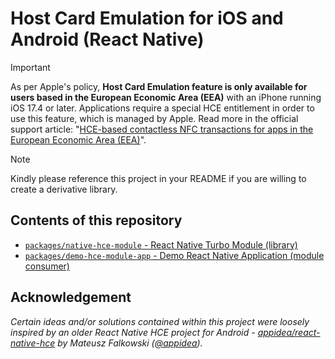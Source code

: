 # Host Card Emulation for iOS and Android (React Native)

> [!IMPORTANT]  
> As per Apple's policy, **Host Card Emulation feature is only available for users based in the European
> Economic Area (EEA)** with an iPhone running iOS 17.4 or later. Applications require a special HCE entitlement
> in order to use this feature, which is managed by Apple. Read more in the official support article:
> "[HCE-based contactless NFC transactions for apps in the European Economic Area (EEA)](https://developer.apple.com/support/hce-transactions-in-apps/)".

> [!NOTE]  
> Kindly please reference this project in your README if you are willing to create a derivative library.

## Contents of this repository

* [`packages/native-hce-module` - React Native Turbo Module (library)](https://github.com/icedevml/react-native-host-card-emulation/tree/master/packages/native-hce-module)
* [`packages/demo-hce-module-app` - Demo React Native Application (module consumer)](https://github.com/icedevml/react-native-host-card-emulation/tree/master/packages/demo-hce-module-app)

## Acknowledgement

*Certain ideas and/or solutions contained within this project were loosely inspired by an older React Native HCE project for Android - [appidea/react-native-hce](https://github.com/appidea/react-native-hce) by Mateusz Falkowski ([@appidea](https://github.com/appidea)).*
